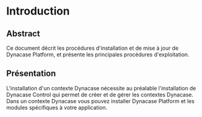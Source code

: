 # Introduction

## Abstract

Ce document décrit les procédures d'installation et de mise à jour de Dynacase Platform, et présente les principales procédures
 d'exploitation.

## Présentation

L'installation d'un contexte Dynacase nécessite au préalable l'installation de Dynacase Control qui permet de créer et de gérer les contextes Dynacase. Dans un contexte Dynacase vous pouvez installer Dynacase Platform et les modules spécifiques à votre application.
